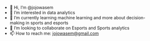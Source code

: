 - 👋 Hi, I’m @jojowasem
- 👀 I’m interested in data analytics
- 🌱 I’m currently learning machine learning and more about decision-making in sports and esports
- 💞️ I’m looking to collaborate on Esports and Sports analytics
- 📫 How to reach me: jojowasem@gmail.com

<!---
jojowasem/jojowasem is a ✨ special ✨ repository because its `README.md` (this file) appears on your GitHub profile.
You can click the Preview link to take a look at your changes.
--->
